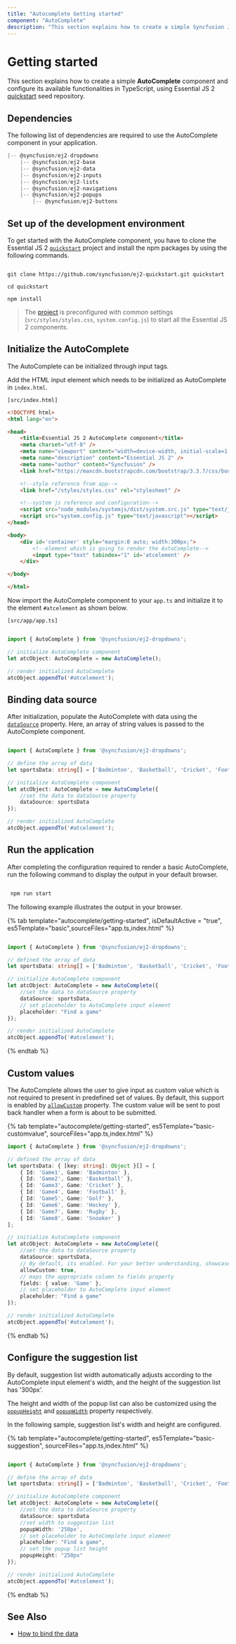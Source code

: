 ```yaml
---
title: "Autocomplete Getting started"
component: "AutoComplete"
description: "This section explains how to create a simple Syncfusion JavaScript autocomplete control and configure it's functionalities in TypeScript."
---
```


# Getting started

This section explains how to create a simple **AutoComplete** component and configure its
available functionalities in TypeScript, using Essential JS 2
[quickstart](https://github.com/syncfusion/ej2-quickstart.git) seed repository.

## Dependencies

The following list of dependencies are required to use the AutoComplete component in your application.

```javascript
|-- @syncfusion/ej2-dropdowns
    |-- @syncfusion/ej2-base
    |-- @syncfusion/ej2-data
    |-- @syncfusion/ej2-inputs
    |-- @syncfusion/ej2-lists
    |-- @syncfusion/ej2-navigations
    |-- @syncfusion/ej2-popups
        |-- @syncfusion/ej2-buttons
```

## Set up of the development environment

To get started with the AutoComplete component, you have to clone the Essential JS 2
[`quickstart`](https://github.com/syncfusion/ej2-quickstart.git) project and install the npm packages by using the following commands.

```shell

git clone https://github.com/syncfusion/ej2-quickstart.git quickstart

cd quickstart

npm install

```

>The [project](https://github.com/syncfusion/ej2-quickstart.git) is preconfigured with common settings
(`src/styles/styles.css`, `system.config.js`) to start all the Essential JS 2 components.

## Initialize the AutoComplete

The AutoComplete can be initialized through input tags.

Add the HTML input element which needs to be initialized as AutoComplete in `index.html`.

`[src/index.html]`

```html
<!DOCTYPE html>
<html lang="en">

<head>
    <title>Essential JS 2 AutoComplete component</title>
    <meta charset="utf-8" />
    <meta name="viewport" content="width=device-width, initial-scale=1.0, user-scalable=no" />
    <meta name="description" content="Essential JS 2" />
    <meta name="author" content="Syncfusion" />
    <link href="https://maxcdn.bootstrapcdn.com/bootstrap/3.3.7/css/bootstrap.min.css" rel="stylesheet" />

    <!--style reference from app-->
    <link href="/styles/styles.css" rel="stylesheet" />

    <!--system js reference and configuration-->
    <script src="node_modules/systemjs/dist/system.src.js" type="text/javascript"></script>
    <script src="system.config.js" type="text/javascript"></script>
</head>

<body>
    <div id='container' style="margin:0 auto; width:300px;">
        <!--element which is going to render the AutoComplete-->
        <input type="text" tabindex="1" id='atcelement' />
    </div>

</body>

</html>
```

Now import the AutoComplete component to your `app.ts` and initialize it to the element `#atcelement` as
shown below.

`[src/app/app.ts]`

```typescript

import { AutoComplete } from '@syncfusion/ej2-dropdowns';

// initialize AutoComplete component
let atcObject: AutoComplete = new AutoComplete();

// render initialized AutoComplete
atcObject.appendTo('#atcelement');

```

## Binding data source

After initialization, populate the AutoComplete with data using the
[`dataSource`](/api/auto-complete/#datasource) property.
Here, an array of string values is passed to the AutoComplete component.

```typescript

import { AutoComplete } from '@syncfusion/ej2-dropdowns';

// define the array of data
let sportsData: string[] = ['Badminton', 'Basketball', 'Cricket', 'Football', 'Golf', 'Gymnastics', 'Hockey', 'Rugby', 'Snooker', 'Tennis'];

// initialize AutoComplete component
let atcObject: AutoComplete = new AutoComplete({
    //set the data to dataSource property
    dataSource: sportsData
});

// render initialized AutoComplete
atcObject.appendTo('#atcelement');

```

## Run the application

After completing the configuration required to render a basic AutoComplete, run the following command to display the output in your default browser.

```cmd

 npm run start

```

The following example illustrates the output in your browser.

{% tab template="autocomplete/getting-started", isDefaultActive = "true", es5Template="basic",sourceFiles="app.ts,index.html" %}

```typescript

import { AutoComplete } from '@syncfusion/ej2-dropdowns';

// defined the array of data
let sportsData: string[] = ['Badminton', 'Basketball', 'Cricket', 'Football', 'Golf', 'Gymnastics', 'Hockey', 'Tennis'];

// initialize AutoComplete component
let atcObject: AutoComplete = new AutoComplete({
    //set the data to dataSource property
    dataSource: sportsData,
    // set placeholder to AutoComplete input element
    placeholder: "Find a game"
});

// render initialized AutoComplete
atcObject.appendTo('#atcelement');
```

{% endtab %}

## Custom values

The AutoComplete allows the user to give input as custom value which is not required to present in
predefined set of values. By default, this support is enabled by
[`allowCustom`](/api/auto-complete/#allowcustom) property.
The custom value will be sent to post back handler when a form
is about to be submitted.

{% tab template="autocomplete/getting-started", es5Template="basic-customvalue", sourceFiles="app.ts,index.html" %}

```typescript
import { AutoComplete } from '@syncfusion/ej2-dropdowns';

// defined the array of data
let sportsData: { [key: string]: Object }[] = [
    { Id: 'Game1', Game: 'Badminton' },
    { Id: 'Game2', Game: 'Basketball' },
    { Id: 'Game3', Game: 'Cricket' },
    { Id: 'Game4', Game: 'Football' },
    { Id: 'Game5', Game: 'Golf' },
    { Id: 'Game6', Game: 'Hockey' },
    { Id: 'Game7', Game: 'Rugby' },
    { Id: 'Game8', Game: 'Snooker' }
];

// initialize AutoComplete component
let atcObject: AutoComplete = new AutoComplete({
    //set the data to dataSource property
    dataSource: sportsData,
    // By default, its enabled. For your better understanding, showcase this property.
    allowCustom: true,
    // maps the appropriate column to fields property
    fields: { value: 'Game' },
    // set placeholder to AutoComplete input element
    placeholder: "Find a game"
});

// render initialized AutoComplete
atcObject.appendTo('#atcelement');
```

{% endtab %}

## Configure the suggestion list

By default, suggestion list width automatically adjusts according to the AutoComplete input element's width, and the height of the suggestion list has '300px'.

The height and width of the popup list can also be customized using the
[`popupHeight`](/api/auto-complete/#popupheight) and
[`popupWidth`](/api/auto-complete/#popupwidth) property respectively.

In the following sample, suggestion list's width and height are configured.

{% tab template="autocomplete/getting-started", es5Template="basic-suggestion", sourceFiles="app.ts,index.html" %}

```typescript

import { AutoComplete } from '@syncfusion/ej2-dropdowns';

// define the array of data
let sportsData: string[] = ['Badminton', 'Basketball', 'Cricket', 'Football', 'Golf', 'Gymnastics', 'Hockey', 'Rugby', 'Snooker', 'Tennis'];

// initialize AutoComplete component
let atcObject: AutoComplete = new AutoComplete({
    //set the data to dataSource property
    dataSource: sportsData
    //set width to suggestion list
    popupWidth: '250px',
    // set placeholder to AutoComplete input element
    placeholder: "Find a game",
    // set the popup list height
    popupHeight: "250px"
});

// render initialized AutoComplete
atcObject.appendTo('#atcelement');
```

{% endtab %}

## See Also

* [How to bind the data](./data-binding)